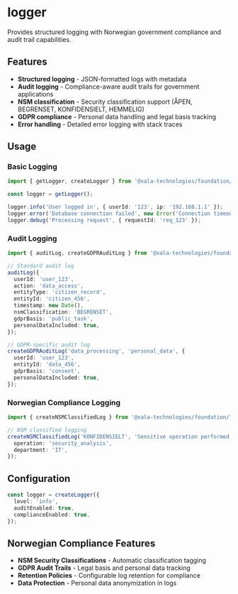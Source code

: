# logger

Provides structured logging with Norwegian government compliance and audit trail capabilities.

## Features

- **Structured logging** - JSON-formatted logs with metadata
- **Audit logging** - Compliance-aware audit trails for government applications
- **NSM classification** - Security classification support (ÅPEN, BEGRENSET, KONFIDENSIELT, HEMMELIG)
- **GDPR compliance** - Personal data handling and legal basis tracking
- **Error handling** - Detailed error logging with stack traces

## Usage

### Basic Logging

```typescript
import { getLogger, createLogger } from '@xala-technologies/foundation/logger';

const logger = getLogger();

logger.info('User logged in', { userId: '123', ip: '192.168.1.1' });
logger.error('Database connection failed', new Error('Connection timeout'));
logger.debug('Processing request', { requestId: 'req_123' });
```

### Audit Logging

```typescript
import { auditLog, createGDPRAuditLog } from '@xala-technologies/foundation/logger';

// Standard audit log
auditLog({
  userId: 'user_123',
  action: 'data_access',
  entityType: 'citizen_record',
  entityId: 'citizen_456',
  timestamp: new Date(),
  nsmClassification: 'BEGRENSET',
  gdprBasis: 'public_task',
  personalDataIncluded: true,
});

// GDPR-specific audit log
createGDPRAuditLog('data_processing', 'personal_data', {
  userId: 'user_123',
  entityId: 'data_456',
  gdprBasis: 'consent',
  personalDataIncluded: true,
});
```

### Norwegian Compliance Logging

```typescript
import { createNSMClassifiedLog } from '@xala-technologies/foundation/logger';

// NSM classified logging
createNSMClassifiedLog('KONFIDENSIELT', 'Sensitive operation performed', {
  operation: 'security_analysis',
  department: 'IT',
});
```

## Configuration

```typescript
const logger = createLogger({
  level: 'info',
  auditEnabled: true,
  complianceEnabled: true,
});
```

## Norwegian Compliance Features

- **NSM Security Classifications** - Automatic classification tagging
- **GDPR Audit Trails** - Legal basis and personal data tracking
- **Retention Policies** - Configurable log retention for compliance
- **Data Protection** - Personal data anonymization in logs

